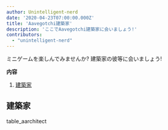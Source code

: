 ```yaml
---
author: Unintelligent-nerd
date: '2020-04-23T07:00:00.000Z'
title: 'Aavegotchi建築家'
description: 'ここでAavegotchi建築家に会いましょう!'
contributors:
  - "unintelligent-nerd"
---
```


ミニゲームを楽しんでみませんか? 建築家の彼等に会いましょう!

<div class="contentsBox">

**内容**

<ol>
<li><a href=#aarchitects>建築家</a></li>
</ol>

</div>

## 建築家

table_aarchitect